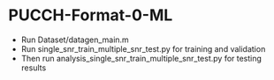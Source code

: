 # PUCCH-Format-0-ML

- Run Dataset/datagen_main.m
- Run single_snr_train_multiple_snr_test.py for training and validation
- Then run analysis_single_snr_train_multiple_snr_test.py for testing results
